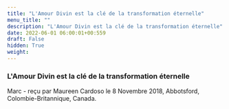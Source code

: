 ```yaml
---
title: "L'Amour Divin est la clé de la transformation éternelle"
menu_title: ""
description: "L'Amour Divin est la clé de la transformation éternelle"
date: 2022-06-01 06:00:01+00:559
draft: False
hidden: True
weight:
---
```

### L'Amour Divin est la clé de la transformation éternelle

Marc - reçu par Maureen Cardoso le 8 Novembre 2018, Abbotsford, Colombie-Britannique, Canada.



